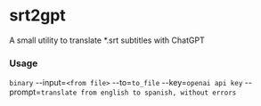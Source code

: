 # srt2gpt

A small utility to translate *.srt subtitles with ChatGPT

### Usage
```binary``` --input=```<from file>``` --to=```to_file``` --key=```openai api key``` --prompt=```translate from english to spanish, without errors```



